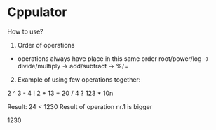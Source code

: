 # Cppulator
How to use?
1. Order of operations
- operations always have place in this same order  root/power/log -> divide/multiply -> add/subtract -> %/=
2. Example of using few operations together:

2 ^ 3 - 4 ! 2 + 13 + 20 / 4 ? 123 * 10n

Result: 24 < 1230  Result of operation nr.1 is bigger

1230
